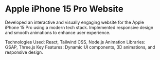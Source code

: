 # Apple iPhone 15 Pro Website

Developed an interactive and visually engaging website for the Apple iPhone 15 Pro using a modern tech stack. Implemented responsive design and smooth animations to enhance user experience.

Technologies Used: React, Tailwind CSS, Node.js
Animation Libraries: GSAP, Three.js
Key Features: Dynamic UI components, 3D animations, and responsive design.
